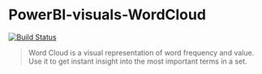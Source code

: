 # PowerBI-visuals-WordCloud
[![Build Status](https://travis-ci.org/Microsoft/powerbi-visuals-WordCloud.svg?branch=master)](https://travis-ci.org/Microsoft/powerbi-visuals-WordCloud)
> Word Cloud is a visual representation of word frequency and value. Use it to get instant insight into the most important terms in a set.
